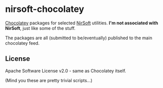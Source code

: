 # nirsoft-chocolatey
[Chocolatey](http://chocolatey.org) packages for selected [NirSoft](http://www.nirsoft.net) utilities. **I'm not associated with NirSoft**, just like some of the stuff.

The packages are all (submitted to be/eventually) published to the main chocolatey feed.

## License

Apache Software License v2.0 - same as Chocolatey itself.

(Mind you these are pretty trivial scripts...)
